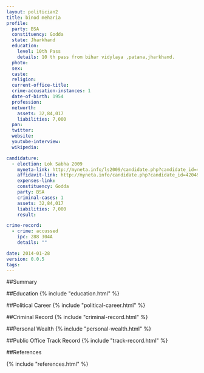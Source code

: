 ```yaml
---
layout: politician2
title: binod meharia
profile: 
  party: BSA
  constituency: Godda
  state: Jharkhand
  education: 
    level: 10th Pass
    details: 10 th pass from bihar vidylaya ,patana,jharkhand.
  photo: 
  sex: 
  caste: 
  religion: 
  current-office-title: 
  crime-accusation-instances: 1
  date-of-birth: 1954
  profession: 
  networth: 
    assets: 32,84,017
    liabilities: 7,000
  pan: 
  twitter: 
  website: 
  youtube-interview: 
  wikipedia: 

candidature: 
  - election: Lok Sabha 2009
    myneta-link: http://myneta.info/ls2009/candidate.php?candidate_id=4204
    affidavit-link: http://myneta.info/candidate.php?candidate_id=4204&scan=original
    expenses-link: 
    constituency: Godda 
    party: BSA
    criminal-cases: 1
    assets: 32,84,017
    liabilities: 7,000
    result:  

crime-record: 
  - crime: accussed
    ipc: 288 304A
    details: "" 

date: 2014-01-28
version: 0.0.5
tags: 
---
```

##Summary


##Education
{% include "education.html" %}


##Political Career
{% include "political-career.html" %}


##Criminal Record
{% include "criminal-record.html" %}


##Personal Wealth
{% include "personal-wealth.html" %}


##Public Office Track Record
{% include "track-record.html" %}


##References


{% include "references.html" %}